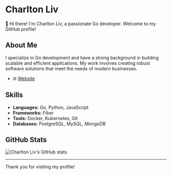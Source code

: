 # Charlton Liv

👋 Hi there! I'm Charlton Liv, a passionate Go developer. Welcome to my GitHub profile!

## About Me

I specialize in Go development and have a strong background in building scalable and efficient applications. My work involves creating robust software solutions that meet the needs of modern businesses.

- 🌐 [Website](https://charltonliv.com)

## Skills

- **Languages:** Go, Python, JavaScript
- **Frameworks:**  Fiber
- **Tools:** Docker, Kubernetes, Git
- **Databases:** PostgreSQL, MySQL, MongoDB

## GitHub Stats

![Charlton Liv's GitHub stats](https://github-readme-stats.vercel.app/api?username=charltonliv&show_icons=true&theme=radical)

---

Thank you for visiting my profile!
